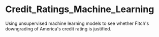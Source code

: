 # Credit_Ratings_Machine_Learning
Using unsupervised machine learning models to see whether Fitch's downgrading of America's credit rating is justified.
